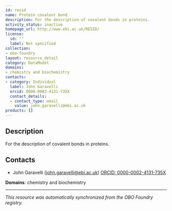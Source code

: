 ```yaml
---
id: resid
name: Protein covalent bond
description: For the description of covalent bonds in proteins.
activity_status: inactive
homepage_url: http://www.ebi.ac.uk/RESID/
license:
  id: ''
  label: Not specified
collection:
- obo-foundry
layout: resource_detail
category: DataModel
domains:
- chemistry and biochemistry
contacts:
- category: Individual
  label: John Garavelli
  orcid: 0000-0002-4131-735X
  contact_details:
  - contact_type: email
    value: john.garavelli@ebi.ac.uk
products: []
---
```


## Description

For the description of covalent bonds in proteins.

## Contacts

- John Garavelli (john.garavelli@ebi.ac.uk) [ORCID: 0000-0002-4131-735X](https://orcid.org/0000-0002-4131-735X)

**Domains**: chemistry and biochemistry

---

*This resource was automatically synchronized from the OBO Foundry registry.*
